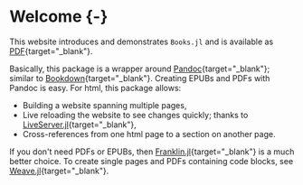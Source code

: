 # Welcome {-}

[//]: # (This file is only included on the website.)

This website introduces and demonstrates `Books.jl` and is available as [PDF](/book.pdf){target="_blank"}.

Basically, this package is a wrapper around [Pandoc](https://pandoc.org/){target="_blank"}; similar to [Bookdown](https://bookdown.org){target="_blank"}.
Creating EPUBs and PDFs with Pandoc is easy.
For html, this package allows:

- Building a website spanning multiple pages,
- Live reloading the website to see changes quickly; thanks to [LiveServer.jl](https://github.com/tlienart/LiveServer.jl){target="_blank"},
- Cross-references from one html page to a section on another page.

If you don't need PDFs or EPUBs, then [Franklin.jl](https://github.com/tlienart/Franklin.jl){target="_blank"} is a much better choice.
To create single pages and PDFs containing code blocks, see [Weave.jl](https://github.com/JunoLab/Weave.jl){target="_blank"}.
